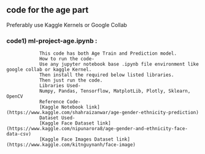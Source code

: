 ## code for the age part
Preferably use Kaggle Kernels or Google Collab

### code1) ml-project-age.ipynb :
                This code has both Age Train and Prediction model.
                How to run the code-
                Use any jupyter notebook base .ipynb file environment like google collab or kaggle Kernel.
                Then install the required below listed libraries.
                Then just run the code.
                Libraries Used-
                Numpy, Pandas, Tensorflow, MatplotLib, Plotly, Sklearn, OpenCV       
                Reference Code- 
                [Kaggle Notebook link](https://www.kaggle.com/shahraizanwar/age-gender-ethnicity-prediction)
                Dataset Used-
                [Kaggle Face Dataset link](https://www.kaggle.com/nipunarora8/age-gender-and-ethnicity-face-data-csv)
                [Kaggle Face Images Dataset link](https://www.kaggle.com/kitnguynanh/face-image)
                
